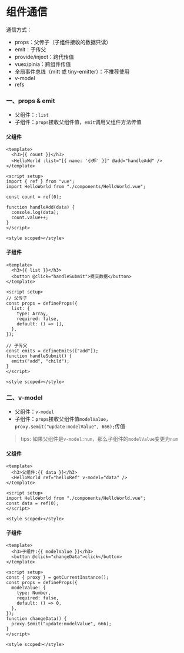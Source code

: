 # 组件通信

通信方式：

- props：父传子（子组件接收的数据只读）
- emit：子传父
- provide/inject：跨代传值
- vuex/pinia：跨组件传值
- 全局事件总线（mitt 或 tiny-emitter）：不推荐使用
- v-model
- refs

### 一、props & emit

- 父组件：`:list`
- 子组件：`props`接收父组件值，`emit`调用父组件方法传值

#### 父组件

```
<template>
  <h3>{{ count }}</h3>
  <HelloWorld :list="[{ name: '小郑' }]" @add="handleAdd" />
</template>

<script setup>
import { ref } from "vue";
import HelloWorld from "./components/HelloWorld.vue";

const count = ref(0);

function handleAdd(data) {
  console.log(data);
  count.value++;
}
</script>

<style scoped></style>
```

#### 子组件

```
<template>
  <h3>{{ list }}</h3>
  <button @click="handleSubmit">提交数据</button>
</template>

<script setup>
// 父传子
const props = defineProps({
  list: {
    type: Array,
    required: false,
    default: () => [],
  },
});

// 子传父
const emits = defineEmits(["add"]);
function handleSubmit() {
  emits("add", "child");
}
</script>

<style scoped></style>
```

### 二、v-model

- 父组件：`v-model`
- 子组件：`props`接收父组件值`modelValue`，`proxy.$emit("update:modelValue", 666);`传值

> tips: 如果父组件是`v-model:num`，那么子组件的`modelValue`变更为`num`

#### 父组件

```
<template>
  <h3>父组件:{{ data }}</h3>
  <HelloWorld ref="helloRef" v-model="data" />
</template>

<script setup>
import HelloWorld from "./components/HelloWorld.vue";
const data = ref(0);
</script>

<style scoped></style>
```

#### 子组件

```
<template>
  <h3>子组件:{{ modelValue }}</h3>
  <button @click="changeData">click</button>
</template>

<script setup>
const { proxy } = getCurrentInstance();
const props = defineProps({
  modelValue: {
    type: Number,
    required: false,
    default: () => 0,
  },
});
function changeData() {
  proxy.$emit("update:modelValue", 666);
}
</script>

<style scoped></style>
```